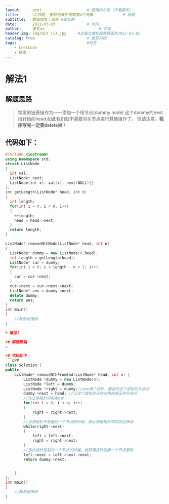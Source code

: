 ```yaml
---
layout:     post   				    # 使用的布局（不需要改）
title:      LC19题——删除链表中倒数第n个元素				# 标题 
subtitle:   题目难度：简单 #副标题
date:       2022-03-03 				# 时间
author:     谢玄xx 						# 作者
header-img: img/bit (1).jpg 	#这篇文章标题背景图片2022-03-02 
catalog: true 						# 是否归档
tags:								#标签
    - LeetCode
    - 链表
---
```


# 解法1


## 解题思路
> 常见的链表操作为——添加一个哑节点(dummy node)
这个dummy的next指针指向head.如此我们就不需要对头节点进行其他操作了。
但请注意，<strong>程序写完一定要delete掉</strong>！

## 代码如下：
```CPP
#include <iostream>
using namespace std;
struct ListNode
{
  int val;
  ListNode* next;
  ListNode(int x): val(x), next(NULL){}
};
int getLength(ListNode* head, int n)
{
  int length;
  for(int i = 0; i < n; i++)
  {
    ++length;
    head = head->next;
  }
  return length;
}

ListNode* removeNthNode(ListNode* head, int n)
{
  ListNode* dummy = new ListNode(0,head);
  int length = getLength(head);
  ListNode* cur = dummy;
  for(int i = 0; i < length - n + 1; i++)
  {
    cur = cur->next;
  }
  cur->next = cur->next->next;
  ListNode* ans = dummy->next;
  delete dummy;
  return ans;
}
int main()
{
    //缺测试用例
}

# 解法2

## 解题思路
> 

## 代码如下：
```CPP
class Solution {
public:
    ListNode* removeNthFromEnd(ListNode* head, int n) {
        ListNode *dummy = new ListNode(0);
        ListNode *left = dummy;
        ListNode *right = dummy;//new两个指针，都指向这个虚拟的头结点
        dummy->next = head; //让这个虚拟的头结点指向真正的头结点
        //先让快指针向前走n步
        for(int i = 0; i < n; i++)
        {
            right = right->next;
        }
        //当快指针不是最后一个节点的时候，就让快慢指针同时向后移动
        while(right->next)
        {
            left = left->next;
            right = right->next;
        }
        //当快指针是最后一个节点的时候，就把慢指针后面一个节点删除
        left->next = left->next->next;
        return dummy->next;


    }
};
int main()
{
    //缺测试用例
}

```
